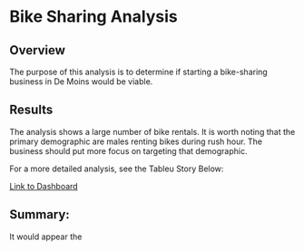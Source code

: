 # Bike Sharing Analysis

## Overview

The purpose of this analysis is to determine if starting a bike-sharing business in De Moins would be viable.

## Results

The analysis shows a large number of bike rentals. It is worth noting that the primary demographic are males renting bikes during rush hour. The business should put more focus on targeting that demographic.

For a more detailed analysis, see the Tableu Story Below:

<div class='tableauPlaceholder' id='viz1640571935108' style='position: relative'><object class='tableauViz'  style='display:none;'><param name='host_url' value='https%3A%2F%2Fpublic.tableau.com%2F' /> <param name='embed_code_version' value='3' /> <param name='site_root' value='' /><param name='name' value='BikeData_16405637648920&#47;BikeSharingAnalysis' /><param name='tabs' value='no' /><param name='toolbar' value='yes' /><param name='animate_transition' value='yes' /><param name='display_static_image' value='yes' /><param name='display_spinner' value='yes' /><param name='display_overlay' value='yes' /><param name='display_count' value='yes' /><param name='language' value='en-US' /><param name='filter' value='publish=yes' /></object></div>                <script type='text/javascript'>                    var divElement = document.getElementById('viz1640571935108');                    var vizElement = divElement.getElementsByTagName('object')[0];                    vizElement.style.minWidth='1709px';vizElement.style.maxWidth='1809px';vizElement.style.width='100%';vizElement.style.minHeight='931px';vizElement.style.maxHeight='1031px';vizElement.style.height=(divElement.offsetWidth*0.75)+'px';                    var scriptElement = document.createElement('script');                    scriptElement.src = 'https://public.tableau.com/javascripts/api/viz_v1.js';                    vizElement.parentNode.insertBefore(scriptElement, vizElement);                </script>

[Link to Dashboard](https://public.tableau.com/app/profile/adam.meadows8182/viz/BikeData_16405637648920/BikeSharingAnalysis?publish=yes "Link to Dashboard")

## Summary:

It would appear the 


